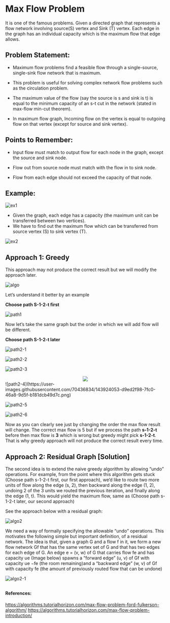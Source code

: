# Max Flow Problem

It is one of the famous problems. Given a directed graph that represents a flow network involving source(S) vertex and Sink (T) vertex.  Each edge in the graph has an individual capacity which is the maximum flow that edge allows.


## Problem Statement:

- Maximum flow problems find a feasible flow through a single-source, single-sink flow network that is maximum.

- This problem is useful for solving complex network flow problems such as the circulation problem.

- The maximum value of the flow (say the source is s and sink is t) is equal to the minimum capacity of an s-t cut in the network (stated in max-flow min-cut theorem).

- In maximum flow graph, Incoming flow on the vertex is equal to outgoing flow on that vertex (except for source and sink vertex).


## Points to Remember:

- Input flow must match to output flow for each node in the graph, except the source and sink node.

- Flow out from source node must match with the flow in to sink node.

- Flow from each edge should not exceed the capacity of that node.


## Example:


![ex1](https://user-images.githubusercontent.com/70436834/143923833-459461b0-6333-4460-9023-5670b2b0a240.png)

- Given the graph, each edge has a capacity (the maximum unit can be transferred between two vertices). 
- We have to find out the maximum flow which can be transferred from source vertex (S) to sink vertex (T).

![ex2](https://user-images.githubusercontent.com/70436834/143923866-c0e8967c-bfc8-4387-a3af-b1779ce8e0ca.png)


## **Approach 1:** Greedy


This approach may not produce the correct result but we will modify the approach later.

![algo](https://user-images.githubusercontent.com/70436834/143923904-8e30945c-1061-4f7d-b844-732e10bab4d0.png)


Let’s understand it better by an example



**Choose path S-1-2-t first**


![path1](https://user-images.githubusercontent.com/70436834/143923939-d808017f-ab87-49f9-931a-0de5bad8d3ec.png)

Now let’s take the same graph but the order in which we will add flow will be different.

**Choose path S-1-2-t later**


![path2-1](https://user-images.githubusercontent.com/70436834/143923967-7db80566-a597-4dcd-9e57-c31cad66aa6b.png)

![path2-2](https://user-images.githubusercontent.com/70436834/143923995-922f4688-499f-4ff0-963e-26f381793ec9.png)

![path2-3](https://user-images.githubusercontent.com/70436834/143924014-06011b3a-db86-42ba-8009-48ff8fabc310.png)

<div align="center">
<img src="images\path2-4.png">
</div>
![path2-4](https://user-images.githubusercontent.com/70436834/143924053-d9ed2f98-7fc0-46a8-9d5f-b181dcb49d7c.png)

![path2-5](https://user-images.githubusercontent.com/70436834/143924065-1d917201-120b-440c-aac0-87a554f29e4b.png)

![path2-6](https://user-images.githubusercontent.com/70436834/143924078-5b821c0b-4b5b-4a35-ac12-2bd92dccf289.png)

Now as you can clearly see just by changing the order the max flow result will change. The correct max flow is 5 but if we process the path **s-1-2-t** before then max flow is **3** which is wrong but greedy might pick **s-1-2-t**. That is why greedy approach will not produce the correct result every time.


## **Approach 2:** Residual Graph [Solution]

The second idea is to extend the naive greedy algorithm by allowing “undo” operations. For example, from the point where this algorithm gets stuck (Choose path s-1-2-t first, our first approach), we’d like to route two more units of flow along the edge (s, 2), then backward along the edge (1, 2), undoing 2 of the 3 units we routed the previous iteration, and finally along the edge (1, t). This would yield the maximum flow, same as (Choose path s-1-2-t later, our second approach)

See the approach below with a residual graph:

![algo2](https://user-images.githubusercontent.com/70436834/143924127-616ca2ba-bfa8-47e6-9e03-137da5670f95.png)

We need a way of formally specifying the allowable “undo” operations. This motivates the following simple but important definition, of a residual network. The idea is that, given a graph G and a flow f in it, we form a new flow network Gf that has the same vertex set of G and that has two edges for each edge of G. An edge e = (v, w) of G that carries flow fe and has capacity ue (Image below) spawns a “forward edge” (u, v) of Gf with capacity ue −fe (the room remaining)and a “backward edge” (w, v) of Gf with capacity fe (the amount of previously routed flow that can be undone)


![algo2-1](https://user-images.githubusercontent.com/70436834/143924144-e17dd8c6-4e4f-409f-8e69-9cc928662550.png)


##
#### References:
https://algorithms.tutorialhorizon.com/max-flow-problem-ford-fulkerson-algorithm/
https://algorithms.tutorialhorizon.com/max-flow-problem-introduction/
